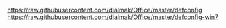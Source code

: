 https://raw.githubusercontent.com/dialmak/Office/master/defconfig
https://raw.githubusercontent.com/dialmak/Office/master/defconfig-win7

